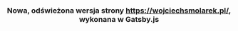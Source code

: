 <h3 align="center">
  Nowa, odświeżona wersja strony <a href="https://wojciechsmolarek.pl/">https://wojciechsmolarek.pl/</a>, wykonana w <strong>Gatsby.js</strong>
</h3>

